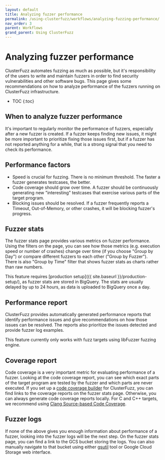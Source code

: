 ```yaml
---
layout: default
title: Analyzing fuzzer performance
permalink: /using-clusterfuzz/workflows/analyzing-fuzzing-performance/
nav_order: 3
parent: Workflows
grand_parent: Using ClusterFuzz
---
```


# Analyzing fuzzer performance

ClusterFuzz automates fuzzing as much as possible, but it's responsibility of
the users to write and maintain fuzzers in order to find security
vulnerabilities and other software bugs. This page gives some recommendations on
how to analyze performance of the fuzzers running on ClusterFuzz infrastructure.

- TOC
{:toc}

## When to analyze fuzzer performance

It's important to regularly monitor the performance of fuzzers, especially after
a new fuzzer is created. If a fuzzer keeps finding new issues, it might be more
important to prioritize fixing those issues first, but if a fuzzer has not
reported anything for a while, that is a strong signal that you need to check
its performance.

## Performance factors

* Speed is crucial for fuzzing. There is no minimum threshold. The faster a
fuzzer generates testcases, the better.
* Code coverage should grow over time. A fuzzer should be continuously
generating new "interesting" testcases that exercise various parts of the target
program.
* Blocking issues should be resolved. If a fuzzer frequently reports a Timeout,
Out-of-Memory, or other crashes, it will be blocking fuzzer's progress.

## Fuzzer stats

The fuzzer stats page provides various metrics on fuzzer performance. Using the
filters on the page, you can see how those metrics (e.g. execution speed or
number of crashes) change over time (if you choose "Group by Day") or compare
different fuzzers to each other ("Group by Fuzzer"). There is also "Group by
Time" filter that shows fuzzer stats as charts rather than raw numbers.

This feature requires [production setup]({{ site.baseurl }}/production-setup/),
as fuzzer stats are stored in BigQuery. The stats are usually delayed by up to
24 hours, as data is uploaded to BigQuery once a day.

## Performance report

ClusterFuzz provides automatically generated performance reports that identify
performance issues and give recommendations on how those issues can be resolved.
The reports also prioritize the issues detected and provide fuzzer log examples.

This feature currently only works with fuzz targets using libFuzzer fuzzing
engine.

## Coverage report

Code coverage is a very important metric for evaluating performance of a fuzzer.
Looking at the code coverage report, you can see which exact parts of the target
program are tested by the fuzzer and which parts are never executed. If you set
up a [code coverage builder](/using-clusterfuzz/advanced/code-coverage/) for
ClusterFuzz, you can find links to the coverage reports on the fuzzer stats
page. Otherwise, you can always generate code coverage reports locally. For C
and C++ targets, we recommend using [Clang Source-based Code Coverage].

## Fuzzer logs

If none of the above gives you enough information about performance of a fuzzer,
looking into the fuzzer logs will be the next step. On the fuzzer stats page,
you can find a link to the GCS bucket storing the logs. You can also manually
navigate to that bucket using either
[gsutil](https://cloud.google.com/storage/docs/gsutil) tool or Google Cloud
Storage web interface.

[Clang Source-based Code Coverage]: https://clang.llvm.org/docs/SourceBasedCodeCoverage.html
